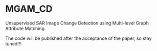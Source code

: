 # MGAM_CD

Unsupervised SAR Image Change Detection using Multi-level Graph Attribute Matching

The code will be published after the acceptance of the paper, so stay tuned!!!
